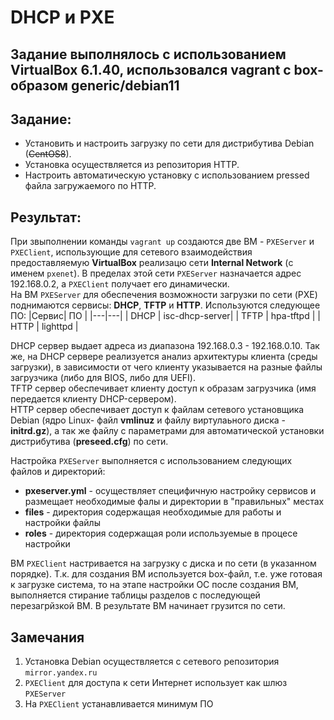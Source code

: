 # DHCP и PXE
## Задание выполнялось с использованием VirtualBox 6.1.40, использовался vagrant с box-образом generic/debian11
## Задание:

- Установить и настроить загрузку по сети для дистрибутива Debian (~~CentOS8~~).
- Установка осуществляется из репозитория HTTP.
- Настроить автоматическую установку с использованием pressed файла загружаемого по HTTP.

## Результат:
При звыполнении команды `vagrant up` создаются две ВМ - `PXEServer` и `PXEClient`, использующие для сетевого взаимодействия предоставляемую **VirtualBox** реализацю сети **Internal Network** (с именем `pxenet`). В пределах этой сети `PXEServer` назначается адрес 192.168.0.2, а `PXEClient` получает его динамически.  
На ВМ `PXEServer` для обеспечения возможности загрузки по сети (PXE) поднимаются сервисы: **DHCP**, **TFTP** и **HTTP**. Используются следующее ПО:
|Сервис| ПО |
|---|---|
| DHCP | isc-dhcp-server|
| TFTP | hpa-tftpd |
| HTTP | lighttpd |  

DHCP сервер выдает адреса из диапазона 192.168.0.3 - 192.168.0.10. Так же, на DHCP сервере реализуется анализ архитектуры клиента (среды загрузки), в зависимости от чего клиенту указывается на разные файлы загрузчика (либо для BIOS, либо для UEFI).  
TFTP сервер обеспечивает клиенту доступ к образам загрузчика (имя передается клиенту DHCP-сервером).  
HTTP сервер обеспечивает доступ к файлам сетевого установщика Debian (ядро Linux- файл **vmlinuz** и файлу виртулаьного диска - **initrd.gz**), а так же файлу с параметрами для автоматической установки дистрибутива (**preseed.cfg**) по сети.  

Настройка `PXEServer` выполняется с использованием следующих файлов и директорий:
- **pxeserver.yml** - осуществляет специфичную настройку сервисов и размещает необходимые фалы и директории в "правильных" местах
- **files** - директория содержащая необходимые для работы и настройки файлы
- **roles** - директория содержащая роли используемые в процесе настройки

ВМ `PXEClient` настривается на загрузку с диска и по сети (в указанном порядке). Т.к. для создания ВМ используется box-файл, т.е. уже готовая к загрузке система, то на этапе настройки ОС после создания ВМ, выполняется стирание таблицы разделов с последующей перезагрйзкой ВМ. В результате ВМ начинает грузится по сети.  

## Замечания
1. Установка Debian осуществляется с сетевого репозитория `mirror.yandex.ru`
2. `PXEClient` для доступа к сети Интернет использует как шлюз `PXEServer`
3. На `PXEClient` устанавливается минимум ПО

